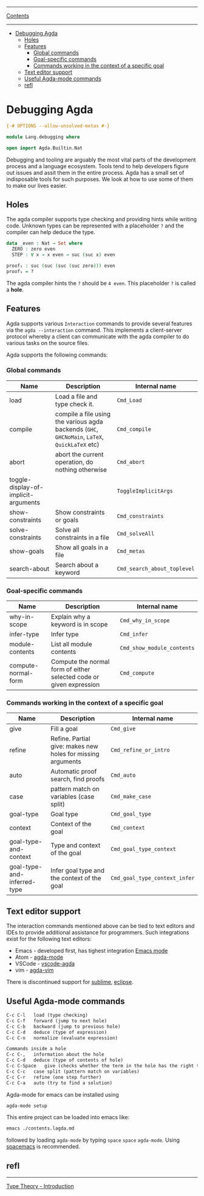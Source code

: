 ****
[Contents](contents.html)

<!-- START doctoc generated TOC please keep comment here to allow auto update -->
<!-- DON'T EDIT THIS SECTION, INSTEAD RE-RUN doctoc TO UPDATE -->
****

- [Debugging Agda](#debugging-agda)
  - [Holes](#holes)
  - [Features](#features)
    - [Global commands](#global-commands)
    - [Goal-specific commands](#goal-specific-commands)
    - [Commands working in the context of a specific goal](#commands-working-in-the-context-of-a-specific-goal)
  - [Text editor support](#text-editor-support)
  - [Useful Agda-mode commands](#useful-agda-mode-commands)
  - [refl](#refl)

<!-- END doctoc generated TOC please keep comment here to allow auto update -->


# Debugging Agda

```agda
{-# OPTIONS --allow-unsolved-metas #-}

module Lang.debugging where

open import Agda.Builtin.Nat
```

Debugging and tooling are arguably the most vital parts of the development process and a language ecosystem. Tools tend to help developers figure out issues and assit them in the entire process. Agda has a small set of indisposable tools for such purposes. We look at how to use some of them to make our lives easier.

## Holes

The agda compiler supports type checking and providing hints while writing code. Unknown types can be represented with a placeholder `?` and the compiler can help deduce the type.

```agda
data _even : Nat → Set where
  ZERO : zero even
  STEP : ∀ x → x even → suc (suc x) even

proof₁ : suc (suc (suc (suc zero))) even
proof₁ = ?
```
The agda compiler hints the `?` should be `4 even`. This placeholder `?` is called a **hole**.

## Features

Agda supports various `Interaction` commands to provide several features via the `agda --interaction` command. This implements a client-server protocol whereby a client can communicate with the agda compiler to do various tasks on the source files.

Agda supports the following commands:

### Global commands

| Name | Description | Internal name |
| --- | --- | --- |
| load | Load a file and type check it. | `Cmd_Load` |
| compile | compile a file using the various agda backends (`GHC`, `GHCNoMain`, `LaTeX`, `QuickLaTeX` etc) | `Cmd_compile` |
| abort | abort the current operation, do nothing otherwise | `Cmd_abort` |
| toggle-display-of-implicit-arguments | | `ToggleImplicitArgs` |
| show-constraints | Show constraints or goals | `Cmd_constraints` |
| solve-constraints | Solve all constraints in a file | `Cmd_solveAll` |
| show-goals | Show all goals in a file | `Cmd_metas` |
| search-about | Search about a keyword | `Cmd_search_about_toplevel` |

### Goal-specific commands

| Name | Description | Internal name |
| --- | --- | --- |
| why-in-scope | Explain why a keyword is in scope | `Cmd_why_in_scope` |
| infer-type | Infer type | `Cmd_infer` |
| module-contents | List all module contents | `Cmd_show_module_contents` |
| compute-normal-form | Compute the normal form of either selected code or given expression | `Cmd_compute` |

### Commands working in the context of a specific goal

| Name | Description | Internal name |
| --- | --- | --- |
| give | Fill a goal | `Cmd_give` |
| refine | Refine. Partial give: makes new holes for missing arguments | `Cmd_refine_or_intro` |
| auto | Automatic proof search, find proofs | `Cmd_auto` |
| case | pattern match on variables (case split) | `Cmd_make_case` |
| goal-type | Goal type | `Cmd_goal_type` |
| context | Context of the goal | `Cmd_context` |
| goal-type-and-context | Type and context of the goal | `Cmd_goal_type_context` |
| goal-type-and-inferred-type | Infer goal type and the context of the goal | `Cmd_goal_type_context_infer` |


## Text editor support

The interaction commands mentioned above can be tied to text editors and IDEs to provide additional assistance for programmers. Such integrations exist for the following text editors:

- Emacs - developed first, has tighest integration [Emacs mode](https://agda.readthedocs.io/en/v2.5.2/tools/emacs-mode.html)
- Atom - [agda-mode](https://atom.io/packages/agda-mode)
- VSCode - [vscode-agda](https://github.com/freebroccolo/vscode-agda)
- vim - [agda-vim](https://github.com/derekelkins/agda-vim)

There is discontinued support for [sublime](https://github.com/banacorn/agda-mode-st3), [eclipse](https://pdfs.semanticscholar.org/b7f9/32609298debd21398d54e13c864e26a03ac1.pdf).

## Useful Agda-mode commands

```markdown
C-c C-l   load (type checking)
C-c C-f   forward (jump to next hole)
C-c C-b   backward (jump to previous hole)
C-c C-d   deduce (type of expression)
C-c C-n   normalize (evaluate expression)
```

```markdown
Commands inside a hole
C-c C-,   information about the hole
C-c C-d   deduce (type of contents of hole)
C-c C-Space   give (checks whether the term in the hole has the right type and if it has, replaces the hole with the term)
C-c C-c   case split (pattern match on variables)
C-c C-r   refine (one step further)
C-c C-a   auto (try to find a solution)
```

Agda-mode for emacs can be installed using

```bash
agda-mode setup
```

This entire project can be loaded into emacs like:

```bash
emacs ./contents.lagda.md
```

followed by loading `agda-mode` by typing `space` `space` `agda-mode`. Using [spacemacs](http://spacemacs.org/) is recommended.

## refl


****
[Type Theory - Introduction](./Types.introduction.html)
